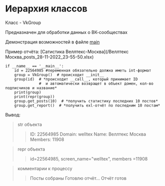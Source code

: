 # Иерархия классов
Класс - VkGroup 

Предназначен для обработки данных о ВК-сообществах

Демонстрация возможностей в файле [main](/main.py)

Пример отчёта: [Сатистика Веллтекс-Москва](/Веллтекс  Москва_posts_28-11-2022_23-55-50.xlsx)

```
if __name__ == '__main__':
    id = 22564985 #переменная обязательно должна иметь int-формат
    group = VkGroup()  # происходит __init__
    group(id)  # *происходит __call__, который принимает ID 
               #  и автоматически возвращет в объект домен, кол-во подписчиков и название*
    print(group) 
    print(repr(group))
    group.get_posts(10)  # *получить статистику последних 10 постов*
    group.get_report()  # *получить exl-отчёт по последним 10 постам*
```

Вывод:
> str объекта
>> ID: 22564985
Domain: welltex
Name: Веллтекс  Москва
Members: 11908

> repr объекта
>> id=22564985, screen_name="welltex", members =11908

> комментарии к процессу 
>> Посты собраны
Готовлю отчёт...
Отчёт готов
